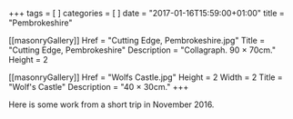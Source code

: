 +++
tags = [ ]
categories = [ ]
date = "2017-01-16T15:59:00+01:00"
title = "Pembrokeshire"

[[masonryGallery]]
  Href = "Cutting Edge, Pembrokeshire.jpg"
  Title = "Cutting Edge, Pembrokeshire"
  Description = "Collagraph. 90 × 70cm."
  Height = 2

[[masonryGallery]]
  Href = "Wolfs Castle.jpg"
  Height = 2
  Width = 2
  Title = "Wolf's Castle"
  Description = "40 × 30cm."
+++

Here is some work from a short trip in November 2016.
